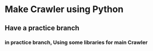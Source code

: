 # Make Crawler using Python 

## Have a practice branch
### in practice branch, Using some libraries for main Crawler 

